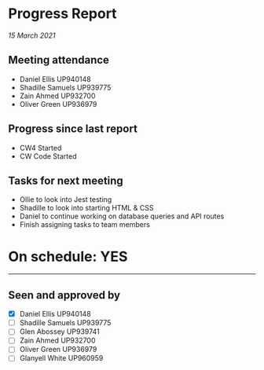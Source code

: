 # Progress Report

*15 March 2021*

## Meeting attendance

- Daniel Ellis UP940148
- Shadille Samuels UP939775
- Zain Ahmed UP932700
- Oliver Green UP936979

## Progress since last report

- CW4 Started
- CW Code Started

## Tasks for next meeting

- Ollie to look into Jest testing
- Shadille to look into starting HTML & CSS
- Daniel to continue working on database queries and API routes
- Finish assigning tasks to team members

# On schedule: YES

---

## Seen and approved by

* [X] Daniel Ellis UP940148
* [ ] Shadille Samuels UP939775
* [ ] Glen Abossey UP939741
* [ ] Zain Ahmed UP932700
* [ ] Oliver Green UP936979
* [ ] Glanyell White UP960959
